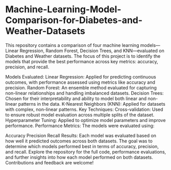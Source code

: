# Machine-Learning-Model-Comparison-for-Diabetes-and-Weather-Datasets
This repository contains a comparison of four machine learning models—Linear Regression, Random Forest, Decision Trees, and KNN—evaluated on Diabetes and Weather datasets. The focus of this project is to identify the models that provide the best performance across key metrics: accuracy, precision, and recall.

Models Evaluated:
Linear Regression: Applied for predicting continuous outcomes, with performance assessed using metrics like accuracy and precision.
Random Forest: An ensemble method evaluated for capturing non-linear relationships and handling imbalanced datasets.
Decision Trees: Chosen for their interpretability and ability to model both linear and non-linear patterns in the data.
K-Nearest Neighbors (KNN): Applied for datasets with complex, non-linear patterns.
Key Techniques:
Cross-validation: Used to ensure robust model evaluation across multiple splits of the dataset.
Hyperparameter Tuning: Applied to optimize model parameters and improve performance.
Performance Metrics:
The models were evaluated using:

Accuracy
Precision
Recall
Results:
Each model was evaluated based on how well it predicted outcomes across both datasets. The goal was to determine which models performed best in terms of accuracy, precision, and recall.
Explore the repository for the full code, performance evaluations, and further insights into how each model performed on both datasets. Contributions and feedback are welcome!
